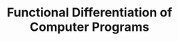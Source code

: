 ---
title: Functional Differentiation of Computer Programs
paper-url: https://karczmarczuk.users.greyc.fr/arpap/diffalg.pdf
authors:
- Jerzy Karczmarczuk
type: paper
tags:
- differentiation
doHaskell-type: light research paper
dohaskell-year: 2000
---